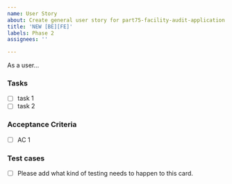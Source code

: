 ```yaml
---
name: User Story
about: Create general user story for part75-facility-audit-application
title: 'NEW [BE][FE]'
labels: Phase 2
assignees: ''

---
```


As a user...

### Tasks
- [ ] task 1
- [ ] task 2

### Acceptance Criteria
- [ ] AC 1

### Test cases
- [ ] Please add what kind of testing needs to happen to this card.
